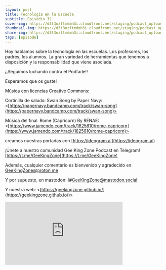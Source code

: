 ```yaml
---
layout: post
title: Tecnologia en la Escuela
subtitle: Episodio 32
cover-img: https://d3t3ozftmdmh3i.cloudfront.net/staging/podcast_uploaded_episode/14743809/14743809-1713891417097-fe322f6f38efc.jpg
thumbnail-img: https://d3t3ozftmdmh3i.cloudfront.net/staging/podcast_uploaded_episode/14743809/14743809-1713891417097-fe322f6f38efc.jpg
share-img: https://d3t3ozftmdmh3i.cloudfront.net/staging/podcast_uploaded_episode/14743809/14743809-1713891417097-fe322f6f38efc.jpg
tags: [episode]
---
```


Hoy hablamos sobre la tecnología en las escuelas. Los profesores, los padres, los alumnos. La gran variedad de herramientas que tenemos a disposición y la responsabilidad que viene asociada.

  

¡¡Seguimos luchando contra el Podfade!!

Esperamos que os guste!

Música con licencias Creative Commons:

Cortinilla de saludo: Swan Song by Paper Navy: <[https://papernavy.bandcamp.com/track/swan-song](https://papernavy.bandcamp.com/track/swan-song)>

Música del final: Rome (Capricorn) By RENAE: <[https://www.jamendo.com/track/1825610/rome-capricorn](https://www.jamendo.com/track/1825610/rome-capricorn)>

creamos nuestras portadas con [https://ideogram.ai](https://ideogram.ai)

  

¡Únete a nuestro comunidad Gee King Zone Podcast en Telegram! [https://t.me/GeeKingZone](https://t.me/GeeKingZone)

Además, cualquier comentario es bienvenido y agradecido en GeeKingZone@proton.me

Y por supuesto, en mastodon: @GeeKingZone@mastodon.social 

Y nuestra web: <[https://geekingzone.github.io/](https://geekingzone.github.io/)>

  
<iframe src='https://podcasters.spotify.com/pod/show/geekingzone/embed/episodes/Tecnologa-en-la-Escuela-e2ip62l' height='204px' width='380px' frameborder='0' scrolling='no'></iframe>